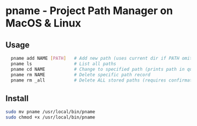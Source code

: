 # pname - Project Path Manager on MacOS & Linux
## Usage

```sh
  pname add NAME [PATH]   # Add new path (uses current dir if PATH omitted)
  pname ls                # List all paths
  pname cd NAME           # Change to specified path (prints path in quotes)
  pname rm NAME           # Delete specific path record
  pname rm _all           # Delete ALL stored paths (requires confirmation)
```

## Install
```sh
sudo mv pname /usr/local/bin/pname
sudo chmod +x /usr/local/bin/pname
```
